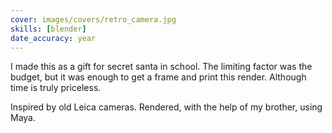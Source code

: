 ```yaml
---
cover: images/covers/retro_camera.jpg
skills: [blender]
date_accuracy: year
---
```


I made this as a gift for secret santa in school. The limiting factor was the budget, but it was enough to get a frame and print this render. Although time is truly priceless.

Inspired by old Leica cameras. Rendered, with the help of my brother, using Maya.
